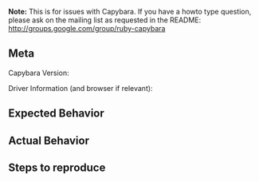 **Note:** This is for issues with Capybara.  If you have a howto type question, please ask on the mailing list as requested in the README: http://groups.google.com/group/ruby-capybara

## Meta
Capybara Version:
<!-- 2.8.1? -->
Driver Information (and browser if relevant):
<!-- selenium-webdriver 2.53.4 with Firefox 47.0.1? capybara-webkit? Poltergeist? -->

## Expected Behavior

## Actual Behavior

## Steps to reproduce
<!--
Please be sure to include the code that is creating the issue along with HTML the code is being run against
-->

